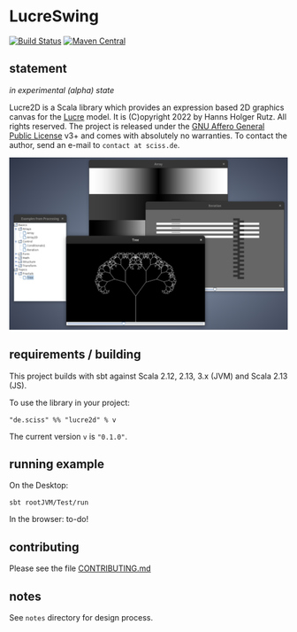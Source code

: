 # LucreSwing

[![Build Status](https://github.com/Sciss/Lucre2D/workflows/Scala%20CI/badge.svg?branch=main)](https://github.com/Sciss/Lucre2D/actions?query=workflow%3A%22Scala+CI%22)
[![Maven Central](https://maven-badges.herokuapp.com/maven-central/de.sciss/lucre2d_2.13/badge.svg)](https://maven-badges.herokuapp.com/maven-central/de.sciss/lucre2d_2.13)

## statement

_in experimental (alpha) state_

Lucre2D is a Scala library which provides an expression based 2D graphics canvas for the [Lucre](https://codeberg.org/sciss/Lucre/) model.
It is (C)opyright 2022 by Hanns Holger Rutz. All rights reserved. The project is released under
the [GNU Affero General Public License](https://codeberg.org/sciss/Lucre2D/raw/main/LICENSE) v3+ and comes 
with absolutely no warranties. To contact the author, send an e-mail to `contact at sciss.de`.

![screenshot of example selection](screenshot.png)

## requirements / building

This project builds with sbt against Scala 2.12, 2.13, 3.x (JVM) and Scala 2.13 (JS).

To use the library in your project:

    "de.sciss" %% "lucre2d" % v

The current version `v` is `"0.1.0"`.

## running example

On the Desktop:

    sbt rootJVM/Test/run

In the browser: to-do!

## contributing

Please see the file [CONTRIBUTING.md](CONTRIBUTING.md)

## notes

See `notes` directory for design process.
